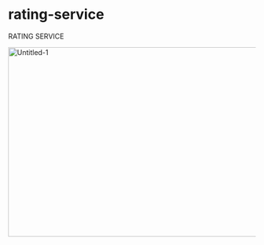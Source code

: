 # rating-service

RATING SERVICE

<img width="686" height="386" alt="Untitled-1" src="https://github.com/user-attachments/assets/ec1ba237-f9df-48d6-a2d7-f1810174ed81" />
